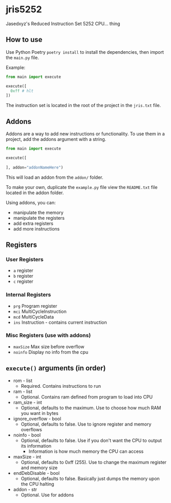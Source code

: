 # jris5252
Jasedxyz's Reduced Instruction Set 5252 CPU... thing

## How to use
Use Python Poetry ``poetry install`` to install the
dependencies, then import the ``main.py`` file.

Example:
```python
from main import execute

execute([
  0xff # hlt
])
```

The instruction set is located in the root of the project in the
``jris.txt`` file.

## Addons
Addons are a way to add new instructions or functionality. 
To use them in a project, add the addons argument with a string.

```python
from main import execute

execute([
  
], addon="addonNameHere")
```

This will load an addon from the ``addon/`` folder.

To make your own, duplicate the ``example.py`` file view the ``README.txt``
file located in the addon folder.

Using addons, you can:
- manipulate the memory
- manipulate the registers
- add extra registers
- add more instructions

## Registers
### User Registers
- ``a`` register
- ``b`` register
- ``c`` register
### Internal Registers
- ``prg`` Program register
- ``mci`` MultiCycleInstruction
- ``mcd`` MultiCycleData
- ``ins`` Instruction - contains current instruction
### Misc Registers (use with addons)
- ``maxSize`` Max size before overflow
- ``noinfo`` Display no info from the cpu

## ``execute()`` arguments (in order)
- rom - list
  - Required. Contains instructions to run
- ram - list
  - Optional. Contains ram defined from program to load into CPU
- ram_size - int
  - Optional, defaults to the maximum. Use to choose how much RAM you want in bytes
- ignore_overflow - bool
  - Optional, defaults to false. Use to ignore register and memory overflows
- noinfo - bool
  - Optional, defaults to false. Use if you don't want the CPU to output its information
    - Information is how much memory the CPU can access
- maxSize - int
  - Optional, defaults to 0xff (255). Use to change the maximum register and memory size
- endDebDisable - bool
  - Optional, defaults to false. Basically just dumps the memory upon the CPU halting
- addon - str
  - Optional. Use for addons

